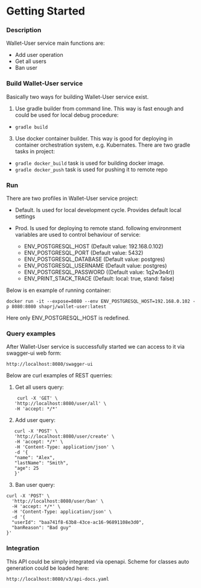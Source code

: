 # Getting Started

### Description

Wallet-User service main functions are:
* Add user operation
* Get all users
* Ban user

### Build Wallet-User service

Basically two ways for building Wallet-User service exist.

1. Use gradle builder from command line. This way is fast enough and could be used for local debug procedure:

* ```gradle build```

3. Use docker container builder. This way is good for deploying in container orchestration system, e.g. Kubernates. There are two gradle tasks in project:
* ```gradle docker_build``` task is used for building docker image.
* ```gradle docker_push``` task is used for pushing it to remote repo



### Run

There are two profiles in Wallet-User service project:

* Default. Is used for local development cycle. Provides default local settings
* Prod. Is used for deploying to remote stand. following environment variables are used to control behaviour of service:

    * ENV_POSTGRESQL_HOST (Default value: 192.168.0.102)
    * ENV_POSTGRESQL_PORT (Default value: 5432)
    * ENV_POSTGRESQL_DATABASE (Default value: postgres)
    * ENV_POSTGRESQL_USERNAME (Default value: postgres)
    * ENV_POSTGRESQL_PASSWORD ((Default value: 1q2w3e4r))
    * ENV_PRINT_STACK_TRACE (Default: local: true, stand: false)

Below is en example of running container:

```docker run -it --expose=8080 --env ENV_POSTGRESQL_HOST=192.168.0.102 -p 8080:8080 shaprj/wallet-user:latest```

Here only ENV_POSTGRESQL_HOST is redefined.

### Query examples

After Wallet-User service is successfully started we can access to it via swagger-ui web form:

```http://localhost:8080/swagger-ui```

Below are curl examples of REST querries:

1. Get all users query:
```
    curl -X 'GET' \
   'http://localhost:8080/user/all' \
   -H 'accept: */*'
```
2. Add user query:
```
   curl -X 'POST' \
   'http://localhost:8080/user/create' \
   -H 'accept: */*' \
   -H 'Content-Type: application/json' \
   -d '{
   "name": "Alex",
   "lastName": "Smith",
   "age": 25
   }'
```
3. Ban user query:
```
curl -X 'POST' \
  'http://localhost:8080/user/ban' \
  -H 'accept: */*' \
  -H 'Content-Type: application/json' \
  -d '{
  "userId": "baa741f8-63b8-43ce-ac16-96891108e3d0",
  "banReason": "Bad guy"
}'
```

### Integration

This API could be simply integrated via openapi. Scheme for classes auto generation could be loaded here:

```http://localhost:8080/v3/api-docs.yaml```

